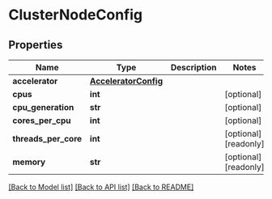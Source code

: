 # ClusterNodeConfig

## Properties
Name | Type | Description | Notes
------------ | ------------- | ------------- | -------------
**accelerator** | [**AcceleratorConfig**](AcceleratorConfig.md) |  | 
**cpus** | **int** |  | [optional] 
**cpu_generation** | **str** |  | [optional] 
**cores_per_cpu** | **int** |  | [optional] 
**threads_per_core** | **int** |  | [optional] [readonly] 
**memory** | **str** |  | [optional] [readonly] 

[[Back to Model list]](../README.md#documentation-for-models) [[Back to API list]](../README.md#documentation-for-api-endpoints) [[Back to README]](../README.md)


